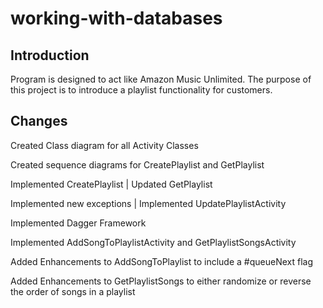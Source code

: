 # working-with-databases

## Introduction

Program is designed to act like Amazon Music Unlimited.  The purpose of this project is to introduce a playlist functionality for customers.  

## Changes

Created Class diagram for all Activity Classes

Created sequence diagrams for CreatePlaylist and GetPlaylist

Implemented CreatePlaylist | Updated GetPlaylist

Implemented new exceptions | Implemented UpdatePlaylistActivity

Implemented Dagger Framework 

Implemented AddSongToPlaylistActivity and GetPlaylistSongsActivity

Added Enhancements to AddSongToPlaylist to include a #queueNext flag

Added Enhancements to GetPlaylistSongs to either randomize or reverse the order of songs in a playlist
